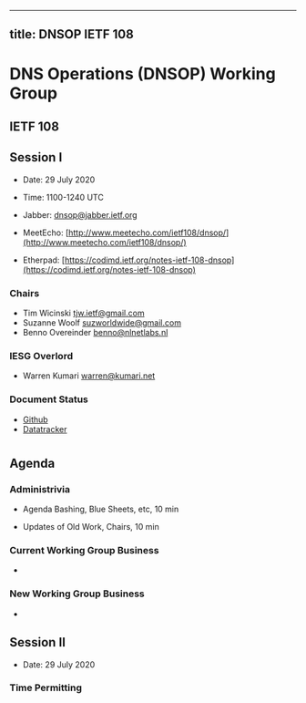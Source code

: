
---
title: DNSOP IETF 108
---
# DNS Operations (DNSOP) Working Group
## IETF 108

## Session I

* Date: 29 July 2020
* Time: 1100-1240 UTC

* Jabber:  [dnsop@jabber.ietf.org](dnsop@jabber.ietf.org)
* MeetEcho: [http://www.meetecho.com/ietf108/dnsop/](http://www.meetecho.com/ietf108/dnsop/)
* Etherpad: [https://codimd.ietf.org/notes-ietf-108-dnsop](https://codimd.ietf.org/notes-ietf-108-dnsop)

### Chairs
* Tim Wicinski [tjw.ietf@gmail.com](tjw.ietf@gmail.com)
* Suzanne Woolf [suzworldwide@gmail.com](suzworldwide@gmail.com)
* Benno Overeinder [benno@nlnetlabs.nl](benno@nlnetlabs.nl)

### IESG Overlord
* Warren Kumari [warren@kumari.net](warren@kumari.net)

### Document Status
* [Github](https://github.com/DNSOP/wg-materials/blob/master/dnsop-document-status.md)
* [Datatracker](https://datatracker.ietf.org/wg/dnsop/documents/)

#
## Agenda

### Administrivia

* Agenda Bashing, Blue Sheets, etc,  10 min

* Updates of Old Work, Chairs, 10 min

### Current Working Group Business

*


### New Working Group Business

*

## Session II 

* Date: 29 July 2020


### Time Permitting

